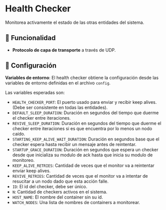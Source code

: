 # Health Checker

Monitorea activamente el estado de las otras entidades del sistema.

## 🚀 Funcionalidad

- **Protocolo de capa de transporte** a través de UDP.

## 🔐 Configuración

**Variables de entorno**:
El health checker obtiene la configuración desde las variables de entorno definidas en el archivo `config`.

Las variables esperadas son:

- `HEALTH_CHECKER_PORT`: El puerto usado para enviar y recibir keep alives. (Debe ser consistente en todas las entidades).
- `DEFAULT_SLEEP_DURATION`: Duración en segundos del tiempo que duerme el checker entre iteraciones.
- `REVIVE_SLEEP_DURATION`: Duración en segundos del tiempo que duerme el checker entre iteraciones si es que encuentra por lo menos un nodo caído.
- `STARTING_KEEP_ALIVE_WAIT_DURATION`: Duración en segundos base que el checker espera hasta recibir un mensaje antes de reintentar.
- `STARTUP_GRACE_DURATION`: Duración en segundos que espera un checker desde que inicializa su modulo de ack hasta que inicia su modulo de monitoreo.
- `KEEP_ALIVE_RETRIES`: Cantidad de veces que el monitor va a reintentar enviar keep alives.
- `REVIVE_RETRIES`: Cantidad de veces que el monitor va a intentar de resucitar a un nodo dado que esta acción falle.
- `ID`: El id del checker, debe ser único.
- `N`: Cantidad de checkers activos en el sistema.
- `HOST_NAME`: El nombre del container sin su id.
- `WATCH_NODES`: Una lista de nombres de containers a monitorear.

